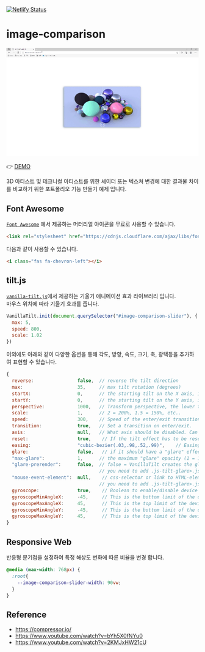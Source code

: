 [![Netlify Status](https://api.netlify.com/api/v1/badges/8c51fb0a-cb29-4acb-9cfd-8c75dd74001f/deploy-status)](https://app.netlify.com/sites/image-comparison-vanilla-ohminkwon/deploys)

# image-comparison

![image-comparison](./images/examples/comparison-effect.gif)

👉 [DEMO](https://image-comparison-vanilla-ohminkwon.netlify.app/)

3D 아티스트 및 테크니컬 아티스트를 위한 셰이더 또는 텍스쳐 변경에 대한 결과물 차이를 비교하기 위한 포트폴리오 기능 만들기 예제 입니다.

## Font Awesome

[`Font Awesome`](https://fontawesome.com/) 에서 제공하는 머터리얼 아이콘을 무료로 사용할 수 있습니다.

```html
<link rel="stylesheet" href="https://cdnjs.cloudflare.com/ajax/libs/font-awesome/6.0.0-beta2/css/all.min.css">
```

다음과 같이 사용할 수 있습니다.

```html
<i class="fas fa-chevron-left"></i>
```

## tilt.js

[`vanilla-tilt.js`](https://micku7zu.github.io/vanilla-tilt.js/)에서 제공하는 기울기 애니메이션 효과 라이브러리 입니다. <br>
마우스 위치에 따라 기울기 효과를 줍니다.<br>


```js
VanillaTilt.init(document.querySelector("#image-comparison-slider"), {
  max: 5,
  speed: 800,
  scale: 1.02
})
```

이외에도 아래와 같이 다양한 옵션을 통해 각도, 방향, 속도, 크기, 축, 광택등을 추가하여 표현할 수 있습니다.

```js
{
  reverse:                false,  // reverse the tilt direction
  max:                    35,     // max tilt rotation (degrees)
  startX:                 0,      // the starting tilt on the X axis, in degrees.
  startY:                 0,      // the starting tilt on the Y axis, in degrees.
  perspective:            1000,   // Transform perspective, the lower the more extreme the tilt gets.
  scale:                  1,      // 2 = 200%, 1.5 = 150%, etc..
  speed:                  300,    // Speed of the enter/exit transition
  transition:             true,   // Set a transition on enter/exit.
  axis:                   null,   // What axis should be disabled. Can be X or Y.
  reset:                  true,    // If the tilt effect has to be reset on exit.
  easing:                 "cubic-bezier(.03,.98,.52,.99)",    // Easing on enter/exit.
  glare:                  false,   // if it should have a "glare" effect
  "max-glare":            1,      // the maximum "glare" opacity (1 = 100%, 0.5 = 50%)
  "glare-prerender":      false,  // false = VanillaTilt creates the glare elements for you, otherwise
                                  // you need to add .js-tilt-glare>.js-tilt-glare-inner by yourself
  "mouse-event-element":  null,    // css-selector or link to HTML-element what will be listen mouse events
                                  // you need to add .js-tilt-glare>.js-tilt-glare-inner by yourself
  gyroscope:              true,    // Boolean to enable/disable device orientation detection,
  gyroscopeMinAngleX:     -45,     // This is the bottom limit of the device angle on X axis, meaning that a device rotated at this angle would tilt the element as if the mouse was on the left border of the element;
  gyroscopeMaxAngleX:     45,      // This is the top limit of the device angle on X axis, meaning that a device rotated at this angle would tilt the element as if the mouse was on the right border of the element;
  gyroscopeMinAngleY:     -45,     // This is the bottom limit of the device angle on Y axis, meaning that a device rotated at this angle would tilt the element as if the mouse was on the top border of the element;
  gyroscopeMaxAngleY:     45,      // This is the top limit of the device angle on Y axis, meaning that a device rotated at this angle would tilt the element as if the mouse was on the bottom border of the element;
}
```
## Responsive Web

반응형 분기점을 설정하여 특정 해상도 변화에 따른 비율을 변경 합니다.

```css
@media (max-width: 768px) {
  :root{
    --image-comparison-slider-width: 90vw;
  }   
}
```


## Reference
- https://compressor.io/
- https://www.youtube.com/watch?v=bYh5X0fNYu0
- https://www.youtube.com/watch?v=2KMJxHW21cU